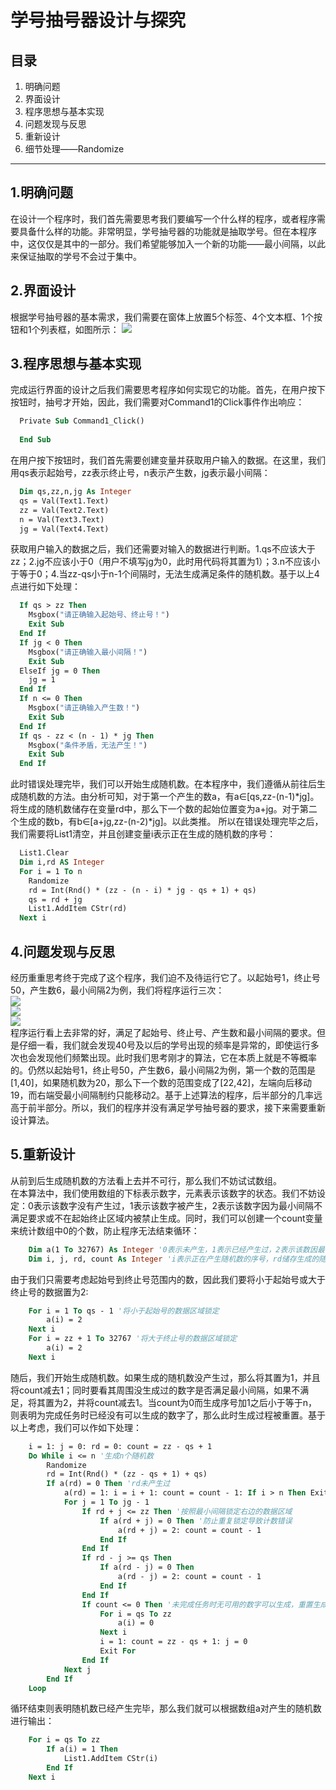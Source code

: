 # 学号抽号器设计与探究
## 目录
1. 明确问题
2. 界面设计
3. 程序思想与基本实现
4. 问题发现与反思
5. 重新设计
6. 细节处理——Randomize
***
## 1.明确问题
在设计一个程序时，我们首先需要思考我们要编写一个什么样的程序，或者程序需要具备什么样的功能。非常明显，学号抽号器的功能就是抽取学号。但在本程序中，这仅仅是其中的一部分。我们希望能够加入一个新的功能——最小间隔，以此来保证抽取的学号不会过于集中。

## 2.界面设计
根据学号抽号器的基本需求，我们需要在窗体上放置5个标签、4个文本框、1个按钮和1个列表框，如图所示：
![](https://github.com/YunyushuLiu/XueHaoChouHaoQi/blob/master/xhchq-image/interface.png)

## 3.程序思想与基本实现
完成运行界面的设计之后我们需要思考程序如何实现它的功能。首先，在用户按下按钮时，抽号才开始，因此，我们需要对Command1的Click事件作出响应：
```vb
  Private Sub Command1_Click()
  
  End Sub
```
在用户按下按钮时，我们首先需要创建变量并获取用户输入的数据。在这里，我们用qs表示起始号，zz表示终止号，n表示产生数，jg表示最小间隔：
```vb
  Dim qs,zz,n,jg As Integer
  qs = Val(Text1.Text)
  zz = Val(Text2.Text)
  n = Val(Text3.Text)
  jg = Val(Text4.Text)
```
获取用户输入的数据之后，我们还需要对输入的数据进行判断。1.qs不应该大于zz；2.jg不应该小于0（用户不填写jg为0，此时用代码将其置为1）；3.n不应该小于等于0；4.当zz-qs小于n-1个间隔时，无法生成满足条件的随机数。基于以上4点进行如下处理：
```vb
  If qs > zz Then
    Msgbox("请正确输入起始号、终止号！")
    Exit Sub
  End If
  If jg < 0 Then
    Msgbox("请正确输入最小间隔！")
    Exit Sub
  ElseIf jg = 0 Then
    jg = 1
  End If
  If n <= 0 Then
    Msgbox("请正确输入产生数！")
    Exit Sub
  End If
  If qs - zz < (n - 1) * jg Then
    Msgbox("条件矛盾，无法产生！")
    Exit Sub
  End If
```
此时错误处理完毕，我们可以开始生成随机数。在本程序中，我们遵循从前往后生成随机数的方法。由分析可知，对于第一个产生的数a，有a∈[qs,zz-(n-1)*jg]。将生成的随机数储存在变量rd中，那么下一个数的起始位置变为a+jg。对于第二个生成的数b，有b∈[a+jg,zz-(n-2)*jg]。以此类推。
所以在错误处理完毕之后，我们需要将List1清空，并且创建变量i表示正在生成的随机数的序号：
```vb
  List1.Clear
  Dim i,rd AS Integer
  For i = 1 To n
    Randomize
    rd = Int(Rnd() * (zz - (n - i) * jg - qs + 1) + qs)
    qs = rd + jg
    List1.AddItem CStr(rd)
  Next i
```

## 4.问题发现与反思
经历重重思考终于完成了这个程序，我们迫不及待运行它了。以起始号1，终止号50，产生数6，最小间隔2为例，我们将程序运行三次：</br>
![](https://github.com/YunyushuLiu/XueHaoChouHaoQi/blob/master/xhchq-image/不等概率1.png)</br>
![](https://github.com/YunyushuLiu/XueHaoChouHaoQi/blob/master/xhchq-image/不等概率2.png)</br>
![](https://github.com/YunyushuLiu/XueHaoChouHaoQi/blob/master/xhchq-image/不等概率3.png)</br>
程序运行看上去非常的好，满足了起始号、终止号、产生数和最小间隔的要求。但是仔细一看，我们就会发现40号及以后的学号出现的频率是异常的，即使运行多次也会发现他们频繁出现。此时我们思考刚才的算法，它在本质上就是不等概率的。仍然以起始号1，终止号50，产生数6，最小间隔2为例，第一个数的范围是[1,40]，如果随机数为20，那么下一个数的范围变成了[22,42]，左端向后移动19，而右端受最小间隔制约只能移动2。基于上述算法的程序，后半部分的几率远高于前半部分。所以，我们的程序并没有满足学号抽号器的要求，接下来需要重新设计算法。

## 5.重新设计
从前到后生成随机数的方法看上去并不可行，那么我们不妨试试数组。</br>
在本算法中，我们使用数组的下标表示数字，元素表示该数字的状态。我们不妨设定：0表示该数字没有产生过，1表示该数字被产生，2表示该数字因为最小间隔不满足要求或不在起始终止区域内被禁止生成。同时，我们可以创建一个count变量来统计数组中0的个数，防止程序无法结束循环：
```vb
    Dim a(1 To 32767) As Integer '0表示未产生，1表示已经产生过，2表示该数因最小间隔不符要求或不在区域内被禁止生成
    Dim i, j, rd, count As Integer 'i表示正在产生随机数的序号，rd储存生成的随机数，count表示可以使用的数（即数组a中0的个数）
```
由于我们只需要考虑起始号到终止号范围内的数，因此我们要将小于起始号或大于终止号的数据置为2:
```vb
    For i = 1 To qs - 1 '将小于起始号的数据区域锁定
        a(i) = 2
    Next i
    For i = zz + 1 To 32767 '将大于终止号的数据区域锁定
        a(i) = 2
    Next i
```
随后，我们开始生成随机数。如果生成的随机数没产生过，那么将其置为1，并且将count减去1；同时要看其周围没生成过的数字是否满足最小间隔，如果不满足，将其置为2，并将count减去1。当count为0而生成序号加1之后小于等于n，则表明为完成任务时已经没有可以生成的数字了，那么此时生成过程被重置。基于以上考虑，我们可以作如下处理：
```vb
    i = 1: j = 0: rd = 0: count = zz - qs + 1
    Do While i <= n '生成n个随机数
        Randomize
        rd = Int(Rnd() * (zz - qs + 1) + qs)
        If a(rd) = 0 Then 'rd未产生过
            a(rd) = 1: i = i + 1: count = count - 1: If i > n Then Exit Do
            For j = 1 To jg - 1
                If rd + j <= zz Then '按照最小间隔锁定右边的数据区域
                    If a(rd + j) = 0 Then '防止重复锁定导致计数错误
                        a(rd + j) = 2: count = count - 1
                    End If
                End If
                If rd - j >= qs Then
                    If a(rd - j) = 0 Then
                        a(rd - j) = 2: count = count - 1
                    End If
                End If
                If count <= 0 Then '未完成任务时无可用的数字可以生成，重置生成过程
                    For i = qs To zz
                        a(i) = 0
                    Next i
                    i = 1: count = zz - qs + 1: j = 0
                    Exit For
                End If
            Next j
        End If
    Loop
```
循环结束则表明随机数已经产生完毕，那么我们就可以根据数组a对产生的随机数进行输出：
```vb
    For i = qs To zz
        If a(i) = 1 Then
            List1.AddItem CStr(i)
        End If
    Next i
```

